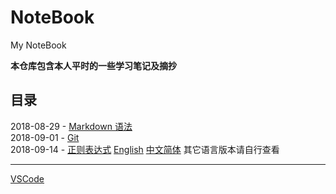 # NoteBook
My NoteBook

**本仓库包含本人平时的一些学习笔记及摘抄**

## 目录

2018-08-29 - [Markdown 语法](https://github.com/ChanMenglin/NoteBook/blob/master/Markdown/Markdown.md)  
2018-09-01 - [Git](https://github.com/ChanMenglin/NoteBook/blob/master/Git/Git.md)  
2018-09-14 - [正则表达式](https://github.com/ChanMenglin/learn-regex) [English](https://github.com/ChanMenglin/learn-regex/blob/master/README.md) [中文简体](https://github.com/ChanMenglin/learn-regex/blob/master/README-cn.md) 其它语言版本请自行查看  


---

[VSCode](https://github.com/ChanMenglin/NoteBook/blob/master/VSCode/VSCode插件.md)  
